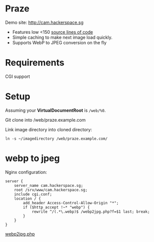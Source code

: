 # Praze

Demo site: <http://cam.hackerspace.sg>

* Features low <150 [source lines of code](http://en.wikipedia.org/wiki/Source_lines_of_code)
* Simple caching to make next image load quickly.
* Supports WebP to JPEG conversion on the fly

# Requirements

CGI support

# Setup

Assuming your **VirtualDocumentRoot** is `/web/%0`.

Git clone into /web/praze.example.com

Link image directory into cloned directory:

	ln -s ~/imagedirectory /web/praze.example.com/

# webp to jpeg

Nginx configuration:

	server {
		server_name cam.hackerspace.sg;
		root /srv/www/cam.hackerspace.sg;
		include cgi.conf;
		location / {
			add_header Access-Control-Allow-Origin "*";
			if ($http_accept !~* "webp") {
				rewrite ^/(.*\.webp)$ /webp2jpg.php?f=$1 last; break;
			}
		}
	}

[webp2jpg.php](webp2jpg.php)
